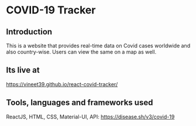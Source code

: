 # COVID-19 Tracker

## Introduction

This is a website that provides real-time data on Covid cases worldwide and also country-wise. Users can view the same on a map as well.

## Its live at

https://vineet39.github.io/react-covid-tracker/

## Tools, languages and frameworks used 
ReactJS, HTML, CSS, Material-UI, API: https://disease.sh/v3/covid-19














